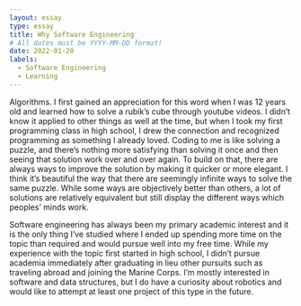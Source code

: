 ```yaml
---
layout: essay
type: essay
title: Why Software Engineering
# All dates must be YYYY-MM-DD format!
date: 2022-01-20
labels:
  - Software Engineering
  - Learning
---
```


Algorithms. I first gained an appreciation for this word when I was 12 years old and learned how to solve a rubik’s cube through youtube videos.
I didn’t know it applied to other things as well at the time, but when I took my first programming class in high school, I drew the connection 
and recognized programming as something I already loved. Coding to me is like solving a puzzle, and there’s nothing more satisfying than solving
it once and then seeing that solution work over and over again. To build on that, there are always ways to improve the solution by making it
quicker or more elegant. I think it’s beautiful the way that there are seemingly infinite ways to solve the same puzzle. While some ways are
objectively better than others, a lot of solutions are relatively equivalent but still display the different ways which peoples’ minds work.

Software engineering has always been my primary academic interest and it is the only thing I’ve studied where I ended up spending more time on
the topic than required and would pursue well into my free time. While my experience with the topic first started in high school, I didn’t pursue 
academia immediately after graduating in lieu other pursuits such as traveling abroad and joining the Marine Corps. I’m mostly interested in 
software and data structures, but I do have a curiosity about robotics and would like to attempt at least one project of this type in the future.
<br>
<br>

